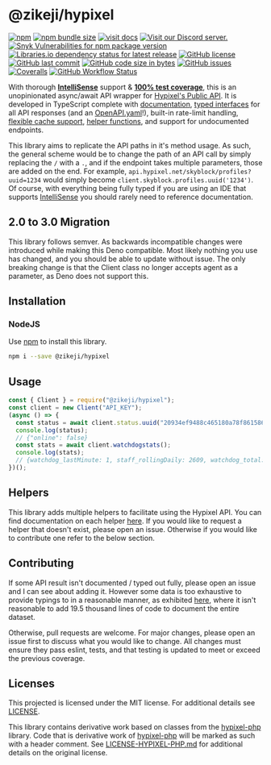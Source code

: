 # @zikeji/hypixel

[![npm](https://img.shields.io/npm/v/@zikeji/hypixel)][npm]
[![npm bundle size](https://img.shields.io/bundlephobia/min/@zikeji/hypixel)][npm]
[![visit docs](https://img.shields.io/badge/docs-VuePress-green)][docs]
[![Visit our Discord server.](https://img.shields.io/badge/support-Discord-green)](https://discord.gg/QkcGHwG)
[![Snyk Vulnerabilities for npm package version](https://img.shields.io/snyk/vulnerabilities/npm/@zikeji/hypixel)][npm]
[![Libraries.io dependency status for latest release](https://img.shields.io/librariesio/release/npm/@zikeji/hypixel)][npm]
[![GitHub license](https://img.shields.io/github/license/zikeji/node-hypixel)](https://github.com/zikeji/node-hypixel/blob/master/LICENSE)
[![GitHub last commit](https://img.shields.io/github/last-commit/zikeji/node-hypixel)][github]
[![GitHub code size in bytes](https://img.shields.io/github/languages/code-size/zikeji/node-hypixel)][github]
[![GitHub issues](https://img.shields.io/github/issues/zikeji/node-hypixel)](https://github.com/zikeji/node-hypixel/issues)
[![Coveralls](https://img.shields.io/coveralls/github/zikeji/node-hypixel)](https://coveralls.io/github/zikeji/node-hypixel)
[![GitHub Workflow Status](https://img.shields.io/github/workflow/status/zikeji/node-hypixel/release)][github]

[npm]: https://www.npmjs.com/package/@zikeji/hypixel
[github]: https://github.com/zikeji/node-hypixel
[docs]: https://node-hypixel.zikeji.com
[hypixel]: https://api.hypixel.net/

With thorough **[IntelliSense](https://code.visualstudio.com/docs/editor/intellisense)** support & **[100% test coverage](https://coveralls.io/github/zikeji/node-hypixel)**, this is an unopinionated async/await API wrapper for [Hypixel's Public API][hypixel]. It is developed in TypeScript complete with [documentation][docs], [typed interfaces](https://node-hypixel.zikeji.com/ts-api/) for all API responses (and an [OpenAPI.yaml](https://node-hypixel.zikeji.com/api/)!), built-in rate-limit handling, [flexible cache support](https://node-hypixel.zikeji.com/guide/advanced/cache/), [helper functions](https://node-hypixel.zikeji.com/guide/helpers/player-ranks/), and support for undocumented endpoints.

This library aims to replicate the API paths in it's method usage. As such, the general scheme would be to change the path of an API call by simply replacing the `/` with a `.`, and if the endpoint takes multiple parameters, those are added on the end. For example, `api.hypixel.net/skyblock/profiles?uuid=1234` would simply become `client.skyblock.profiles.uuid('1234')`. Of course, with everything being fully typed if you are using an IDE that supports [IntelliSense](https://code.visualstudio.com/docs/editor/intellisense) you should rarely need to reference documentation.

## 2.0 to 3.0 Migration

This library follows semver. As backwards incompatible changes were introduced while making this Deno compatible. Most likely nothing you use has changed, and you should be able to update without issue. The only breaking change is that the Client class no longer accepts agent as a parameter, as Deno does not support this.

## Installation

### NodeJS

Use [npm](https://www.npmjs.com) to install this library.

```bash
npm i --save @zikeji/hypixel
```

## Usage

```javascript
const { Client } = require("@zikeji/hypixel");
const client = new Client("API_KEY");
(async () => {
  const status = await client.status.uuid("20934ef9488c465180a78f861586b4cf"); // Minikloon
  console.log(status);
  // {"online": false}
  const stats = await client.watchdogstats();
  console.log(stats);
  // {watchdog_lastMinute: 1, staff_rollingDaily: 2609, watchdog_total: 5591714, watchdog_rollingDaily: 4213, …}
})();
```

## Helpers

This library adds multiple helpers to facilitate using the Hypixel API. You can find documentation on each helper [here](https://node-hypixel.zikeji.com/guide/helpers/player-ranks/). If you would like to request a helper that doesn't exist, please open an issue. Otherwise if you would like to contribute one refer to the below section.

## Contributing
If some API result isn't documented / typed out fully, please open an issue and I can see about adding it. However some data is too exhaustive to provide typings to in a reasonable manner, as exhibited [here](https://github.com/zikeji/node-hypixel/issues/119), where it isn't reasonable to add 19.5 thousand lines of code to document the entire dataset.

Otherwise, pull requests are welcome. For major changes, please open an issue first to discuss what you would like to change. All changes must ensure they pass eslint, tests, and that testing is updated to meet or exceed the previous coverage.

## Licenses

This projected is licensed under the MIT license. For additional details see [LICENSE](LICENSE).

This library contains derivative work based on classes from the [hypixel-php](https://github.com/Plancke/hypixel-php) library. Code that is derivative work of [hypixel-php](https://github.com/Plancke/hypixel-php) will be marked as such with a header comment. See [LICENSE-HYPIXEL-PHP.md](LICENSE-HYPIXEL-PHP.md) for additional details on the original license.